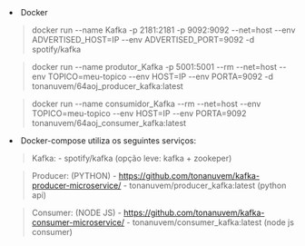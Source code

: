 <li> Docker 

> docker run --name Kafka -p 2181:2181 -p 9092:9092 --net=host --env ADVERTISED_HOST=IP --env ADVERTISED_PORT=9092 -d spotify/kafka

> docker run --name produtor_Kafka -p 5001:5001 --rm --net=host --env TOPICO=meu-topico --env HOST=IP --env PORTA=9092 -d tonanuvem/64aoj_producer_kafka:latest

> docker run --name consumidor_Kafka --rm --net=host --env TOPICO=meu-topico --env HOST=IP --env PORTA=9092 tonanuvem/64aoj_consumer_kafka:latest

<li> Docker-compose utiliza os seguintes serviços:

>  Kafka:
    - spotify/kafka (opção leve: kafka + zookeper)

>  Producer: (PYTHON)
    - https://github.com/tonanuvem/kafka-producer-microservice/
    - tonanuvem/producer_kafka:latest (python api)

>  Consumer: (NODE JS)
    - https://github.com/tonanuvem/kafka-consumer-microservice/
    - tonanuvem/consumer_kafka:latest (node js consumer)
